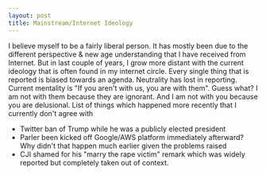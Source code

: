 ```yaml
---
layout: post
title: Mainstream/Internet Ideology
---
```


I believe myself to be a fairly liberal person. It has mostly been due to the different perspective & new age understanding that I have received from Internet. But in last couple of years, I grow more distant with the current ideology that is often found in my internet circle. Every single thing that is reported is biased towards an agenda. Neutrality has lost in reporting. Current mentality is "If you aren't with us, you are with them". Guess what? I am not with them because they are ignorant. And I am not with you because you are delusional. List of things which happened more recently that I currently don't agree with

- Twitter ban of Trump while he was a publicly elected president
- Parler been kicked off Google/AWS platform immediately afterward? Why didn't that happen much earlier given the problems raised
- CJI shamed for his "marry the rape victim" remark which was widely reported but completely taken out of context.


